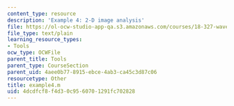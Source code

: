 ```yaml
---
content_type: resource
description: 'Example 4: 2-D image analysis'
file: https://ol-ocw-studio-app-qa.s3.amazonaws.com/courses/18-327-wavelets-filter-banks-and-applications-spring-2003/4dcdfcf8f4d30c9560701291fc702828_example4.m
file_type: text/plain
learning_resource_types:
- Tools
ocw_type: OCWFile
parent_title: Tools
parent_type: CourseSection
parent_uid: 4aee0b77-8915-ebce-4ab3-ca45c3d87c06
resourcetype: Other
title: example4.m
uid: 4dcdfcf8-f4d3-0c95-6070-1291fc702828
---
```

